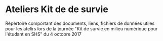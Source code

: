 # Ateliers Kit de de survie
Répertoire comportant des documents, liens, fichiers de données utiles pour les atelirs lors de la journée "Kit de survie en milieu numérique pour l'étudant en SHS" du 4 octobre 2017

